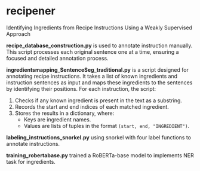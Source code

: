 # recipener
Identifying Ingredients from Recipe Instructions Using a Weakly Supervised Approach

**recipe_database_construction.py** is used to annotate instruction manually. This script processes each original sentence one at a time, ensuring a focused and detailed annotation process.

**ingredientsmapping_SentenceSeg_traditional.py** is a script designed for annotating recipe instructions. It takes a list of known ingredients and instruction sentences as input and maps these ingredients to the sentences by identifying their positions. 
For each instruction, the script:
1. Checks if any known ingredient is present in the text as a substring.
2. Records the start and end indices of each matched ingredient.
3. Stores the results in a dictionary, where:
   - Keys are ingredient names.
   - Values are lists of tuples in the format `(start, end, "INGREDIENT")`.
  
**labeling_instructions_snorkel.py** using snorkel with four label functions to annotate instructions.

**training_robertabase.py** trained a RoBERTa-base model to implements NER task for ingredients.
  

  

